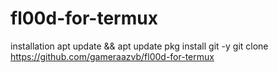 # fl00d-for-termux
installation 
apt update && apt update
pkg install git -y
git clone https://github.com/gameraazvb/fl00d-for-termux

